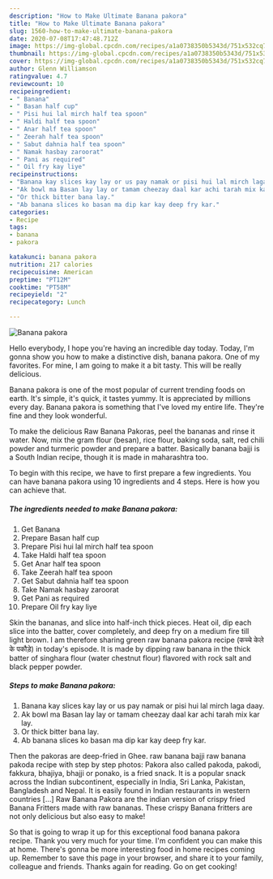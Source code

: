 ```yaml
---
description: "How to Make Ultimate Banana pakora"
title: "How to Make Ultimate Banana pakora"
slug: 1560-how-to-make-ultimate-banana-pakora
date: 2020-07-08T17:47:48.712Z
image: https://img-global.cpcdn.com/recipes/a1a0738350b5343d/751x532cq70/banana-pakora-recipe-main-photo.jpg
thumbnail: https://img-global.cpcdn.com/recipes/a1a0738350b5343d/751x532cq70/banana-pakora-recipe-main-photo.jpg
cover: https://img-global.cpcdn.com/recipes/a1a0738350b5343d/751x532cq70/banana-pakora-recipe-main-photo.jpg
author: Glenn Williamson
ratingvalue: 4.7
reviewcount: 10
recipeingredient:
- " Banana"
- " Basan half cup"
- " Pisi hui lal mirch half tea spoon"
- " Haldi half tea spoon"
- " Anar half tea spoon"
- " Zeerah half tea spoon"
- " Sabut dahnia half tea spoon"
- " Namak hasbay zaroorat"
- " Pani as required"
- " Oil fry kay liye"
recipeinstructions:
- "Banana kay slices kay lay or us pay namak or pisi hui lal mirch laga daay."
- "Ak bowl ma Basan lay lay or tamam cheezay daal kar achi tarah mix kar lay."
- "Or thick bitter bana lay."
- "Ab banana slices ko basan ma dip kar kay deep fry kar."
categories:
- Recipe
tags:
- banana
- pakora

katakunci: banana pakora 
nutrition: 217 calories
recipecuisine: American
preptime: "PT12M"
cooktime: "PT58M"
recipeyield: "2"
recipecategory: Lunch

---
```



![Banana pakora](https://img-global.cpcdn.com/recipes/a1a0738350b5343d/751x532cq70/banana-pakora-recipe-main-photo.jpg)

Hello everybody, I hope you're having an incredible day today. Today, I'm gonna show you how to make a distinctive dish, banana pakora. One of my favorites. For mine, I am going to make it a bit tasty. This will be really delicious.

Banana pakora is one of the most popular of current trending foods on earth. It's simple, it's quick, it tastes yummy. It is appreciated by millions every day. Banana pakora is something that I've loved my entire life. They're fine and they look wonderful.

To make the delicious Raw Banana Pakoras, peel the bananas and rinse it water. Now, mix the gram flour (besan), rice flour, baking soda, salt, red chili powder and turmeric powder and prepare a batter. Basically banana bajji is a South Indian recipe, though it is made in maharashtra too.


To begin with this recipe, we have to first prepare a few ingredients. You can have banana pakora using 10 ingredients and 4 steps. Here is how you can achieve that.

<!--inarticleads1-->

##### The ingredients needed to make Banana pakora:

1. Get  Banana
1. Prepare  Basan half cup
1. Prepare  Pisi hui lal mirch half tea spoon
1. Take  Haldi half tea spoon
1. Get  Anar half tea spoon
1. Take  Zeerah half tea spoon
1. Get  Sabut dahnia half tea spoon
1. Take  Namak hasbay zaroorat
1. Get  Pani as required
1. Prepare  Oil fry kay liye


Skin the bananas, and slice into half-inch thick pieces. Heat oil, dip each slice into the batter, cover completely, and deep fry on a medium fire till light brown. I am therefore sharing green raw banana pakora recipe (कच्चे केले के पकौड़े) in today&#39;s episode. It is made by dipping raw banana in the thick batter of singhara flour (water chestnut flour) flavored with rock salt and black pepper powder. 

<!--inarticleads2-->

##### Steps to make Banana pakora:

1. Banana kay slices kay lay or us pay namak or pisi hui lal mirch laga daay.
1. Ak bowl ma Basan lay lay or tamam cheezay daal kar achi tarah mix kar lay.
1. Or thick bitter bana lay.
1. Ab banana slices ko basan ma dip kar kay deep fry kar.


Then the pakoras are deep-fried in Ghee. raw banana bajji raw banana pakoda recipe with step by step photos: Pakora also called pakoda, pakodi, fakkura, bhajiya, bhajji or ponako, is a fried snack. It is a popular snack across the Indian subcontinent, especially in India, Sri Lanka, Pakistan, Bangladesh and Nepal. It is easily found in Indian restaurants in western countries […] Raw Banana Pakora are the indian version of crispy fried Banana Fritters made with raw bananas. These crispy Banana fritters are not only delicious but also easy to make! 

So that is going to wrap it up for this exceptional food banana pakora recipe. Thank you very much for your time. I'm confident you can make this at home. There's gonna be more interesting food in home recipes coming up. Remember to save this page in your browser, and share it to your family, colleague and friends. Thanks again for reading. Go on get cooking!
